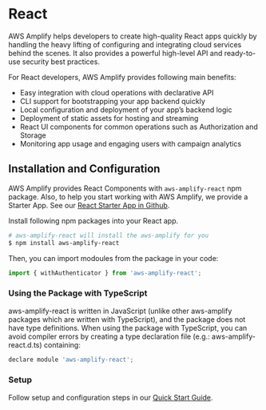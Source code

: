 ---
---

# React

AWS Amplify helps developers to create high-quality React apps quickly by handling the heavy lifting of configuring and integrating cloud services behind the scenes. It also provides a powerful high-level API and ready-to-use security best practices.

For React developers, AWS Amplify provides following main benefits:
- Easy integration with cloud operations with declarative API
- CLI support for bootstrapping your app backend quickly
- Local configuration and deployment of your app’s backend logic
- Deployment of static assets for hosting and streaming
- React UI components for common operations such as Authorization and Storage
- Monitoring app usage and engaging users with campaign analytics

## Installation and Configuration

AWS Amplify provides React Components with `aws-amplify-react` npm package. Also, to help you start working with AWS Amplify, we provide a Starter App. See our [React Starter App in Github](https://github.com/awslabs/aws-mobile-react-sample).

Install following npm packages into your React app.

```bash
# aws-amplify-react will install the aws-amplify for you
$ npm install aws-amplify-react
```

Then, you can import modoules from the package in your code:
```js
import { withAuthenticator } from 'aws-amplify-react';
```

### Using the Package with TypeScript

aws-amplify-react is written in JavaScript (unlike other aws-amplify packages which are written with TypeScript), and the package does not have type definitions. When using the package with TypeScript, you can avoid compiler errors by creating a type declaration file (e.g.:  aws-amplify-react.d.ts) containing:

```js
declare module 'aws-amplify-react';
```
 
### Setup

Follow setup and configuration steps in our [Quick Start Guide](https://aws.github.io/aws-amplify/media/quick_start?platform=react).

